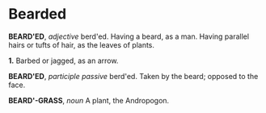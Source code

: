# Bearded

**BEARD'ED**, _adjective_ berd'ed. Having a beard, as a man. Having parallel hairs or tufts of hair, as the leaves of plants.

**1.** Barbed or jagged, as an arrow.

**BEARD'ED**, _participle passive_ berd'ed. Taken by the beard; opposed to the face.

**BEARD'-GRASS**, _noun_ A plant, the Andropogon.